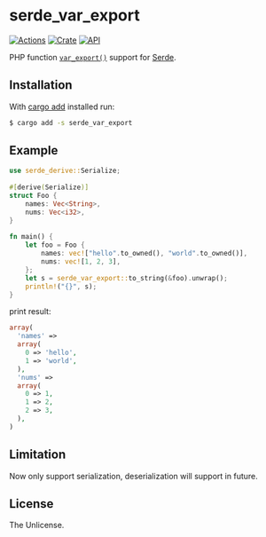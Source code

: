 # serde_var_export
                                                                                                                                                     
[![Actions](https://github.com/jmjoy/serde_var_export/workflows/CI/badge.svg)](https://github.com/jmjoy/serde_var_export/actions?query=workflow%3ACI)
[![Crate](https://img.shields.io/crates/v/serde_var_export.svg)](https://crates.io/crates/serde_var_export)
[![API](https://docs.rs/serde_var_export/badge.svg)](https://docs.rs/serde_var_export)
                                                                                                                                                     
PHP function [`var_export()`](https://www.php.net/manual/en/function.var-export) support for [Serde](https://crates.io/crates/serde).
                                                                                                                                                     
## Installation
                                                                                                                                                     
With [cargo add](https://github.com/killercup/cargo-edit) installed run:
                                                                                                                                                     
```sh
$ cargo add -s serde_var_export
```
                                                                                                                                                     
## Example
                                                                                                                                                     
```rust
use serde_derive::Serialize;
                                                                                                                                                     
#[derive(Serialize)]
struct Foo {
    names: Vec<String>,
    nums: Vec<i32>,
}
                                                                                                                                                     
fn main() {
    let foo = Foo {
        names: vec!["hello".to_owned(), "world".to_owned()],
        nums: vec![1, 2, 3],
    };
    let s = serde_var_export::to_string(&foo).unwrap();
    println!("{}", s);
}
```
                                                                                                                                                     
print result:
                                                                                                                                                     
```php
array(
  'names' =>
  array(
    0 => 'hello',
    1 => 'world',
  ),
  'nums' =>
  array(
    0 => 1,
    1 => 2,
    2 => 3,
  ),
)
```

## Limitation

Now only support serialization, deserialization will support in future.
                                                                                                                                                     
## License
                                                                                                                                                     
The Unlicense.
